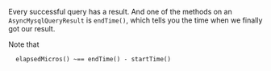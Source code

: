 Every successful query has a result. And one of the methods on an `AsyncMysqlQueryResult` is `endTime()`, which tells you the time when we finally got our result.

Note that 

```
  elapsedMicros() ~== endTime() - startTime()
```
